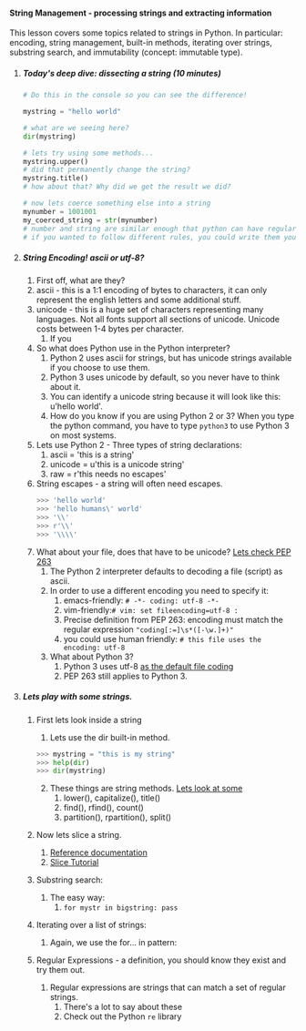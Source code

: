 

#### String Management - processing strings and extracting information

This lesson covers some topics related to strings in Python. In particular: encoding, string management, built-in methods, iterating over strings, substring search, and immutability (concept: immutable type).


1. ##### Today's deep dive: dissecting a string (10 minutes)

    ```python
    # Do this in the console so you can see the difference!

    mystring = "hello world"

    # what are we seeing here?
    dir(mystring)

    # lets try using some methods...
    mystring.upper()
    # did that permanently change the string?
    mystring.title()
    # how about that? Why did we get the result we did?
    
    # now lets coerce something else into a string
    mynumber = 1001001
    my_coerced_string = str(mynumber)
    # number and string are similar enough that python can have regular rules to do this
    # if you wanted to follow different rules, you could write them yourself
    ```



2. ##### String Encoding! ascii or utf-8?
    1. First off, what are they?
    2. ascii - this is a 1:1 encoding of bytes to characters, it can only represent the english letters and some additional stuff.
    3. unicode - this is a huge set of characters representing many languages. Not all fonts support all sections of unicode. Unicode costs between 1-4 bytes per character.
        1. If you 
    4. So what does Python use in the Python interpreter?
        1. Python 2 uses ascii for strings, but has unicode strings available if you choose to use them.
        2. Python 3 uses unicode by default, so you never have to think about it.
        3. You can identify a unicode string because it will look like this: u'hello world'.
        4. How do you know if you are using Python 2 or 3? When you type the python command, you have to type `python3` to use Python 3 on most systems.
    5. Lets use Python 2 - Three types of string declarations:
        1. ascii = 'this is a string'
        2. unicode = u'this is a unicode string'
        3. raw = r'this needs no escapes'
    6. String escapes - a string will often need escapes.
        ```python
        >>> 'hello world'
        >>> 'hello humans\' world'
        >>> '\\'
        >>> r'\\'
        >>> '\\\\'
        ```
    7. What about your file, does that have to be unicode? [Lets check PEP 263](https://www.python.org/dev/peps/pep-0263/)
        1. The Python 2 interpreter defaults to decoding a file (script) as ascii.
        2. In order to use a different encoding you need to specify it:
            1. emacs-friendly: `# -*- coding: utf-8 -*-`
            2. vim-friendly:`# vim: set fileencoding=utf-8 :`
            3. Precise definition from PEP 263: encoding must match the regular expression `"coding[:=]\s*([-\w.]+)"`
            4. you could use human friendly: `# this file uses the encoding: utf-8`
        3. What about Python 3?
            1. Python 3 uses utf-8 [as the default file coding](https://docs.python.org/3.3/howto/unicode.html#the-string-type)
            2. PEP 263 still applies to Python 3.

3. ##### Lets play with some strings.

    1. First lets look inside a string
        1. Lets use the dir built-in method.
        ```python
        >>> mystring = "this is my string"
        >>> help(dir)
        >>> dir(mystring)
        ```
        2. These things are string methods. [Lets look at some](https://docs.python.org/2/library/stdtypes.html#string-methods)
            1. lower(), capitalize(), title()
            2. find(), rfind(), count()
            3. partition(), rpartition(), split()
    

    2. Now lets slice a string.
        1. [Reference documentation](https://docs.python.org/2/reference/expressions.html#slicings)
        2. [Slice Tutorial](https://docs.python.org/2/tutorial/introduction.html#strings)

    3. Substring search:
        1. The easy way:
            1. `for mystr in bigstring: pass`

    4. Iterating over a list of strings:
        1. Again, we use the for... in pattern:

    5. Regular Expressions - a definition, you should know they exist and try them out.
        1. Regular expressions are strings that can match a set of regular strings.
            1. There's a lot to say about these
            2. Check out the Python `re` library
